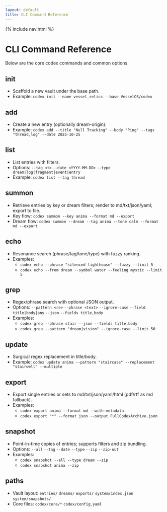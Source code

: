 ```yaml
---
layout: default
title: CLI Command Reference
---
```


{% include nav.html %}

# CLI Command Reference

Below are the core codex commands and common options.

## init
- Scaffold a new vault under the base path.
- Example: `codex init --name vessel_relics --base VesselOS/codex`

## add
- Create a new entry (optionally dream-origin).
- Example: `codex add --title "Null Tracking" --body "Ping" --tags "thread,log" --date 2025-10-25`

## list
- List entries with filters.
- Options: `--tag <t>` `--date <YYYY-MM-DD>` `--type dream|log|fragment|event|entry`
- Example: `codex list --tag thread`

## summon
- Retrieve entries by key or dream filters; render to md/txt/json/yaml; export to file.
- Key flow: `codex summon --key anima --format md --export`
- Dream flow: `codex summon --dream --tag anima --tone calm --format md --export`

## echo
- Resonance search (phrase/tag/tone/type) with fuzzy ranking.
- Examples:
  - `codex echo --phrase "silenced lighthouse" --fuzzy --limit 5`
  - `codex echo --from dream --symbol water --feeling mystic --limit 5`

## grep
- Regex/phrase search with optional JSON output.
- Options: `--pattern <re>` `--phrase <text>` `--ignore-case` `--field title|body|any` `--json` `--fields title,body`
- Examples:
  - `codex grep --phrase stair --json --fields title,body`
  - `codex grep --pattern "dream|vision" --ignore-case --limit 50`

## update
- Surgical regex replacement in title/body.
- Example: `codex update anima --pattern "staircase" --replacement "stairwell" --multiple`

## export
- Export single entries or sets to md/txt/json/yaml/html (pdf/rtf as md fallback).
- Examples:
  - `codex export anima --format md --with-metadata`
  - `codex export "*" --format json --output FullCodexArchive.json`

## snapshot
- Point-in-time copies of entries; supports filters and zip bundling.
- Options: `--all` `--tag` `--date` `--type` `--zip` `--zip-out`
- Examples:
  - `codex snapshot --all --type dream --zip`
  - `codex snapshot anima --zip`

## paths
- Vault layout: `entries/` `dreams/` `exports/` `system/index.json` `system/snapshots/`
- Core files: `codex/core/*` `codex/config.yaml`

